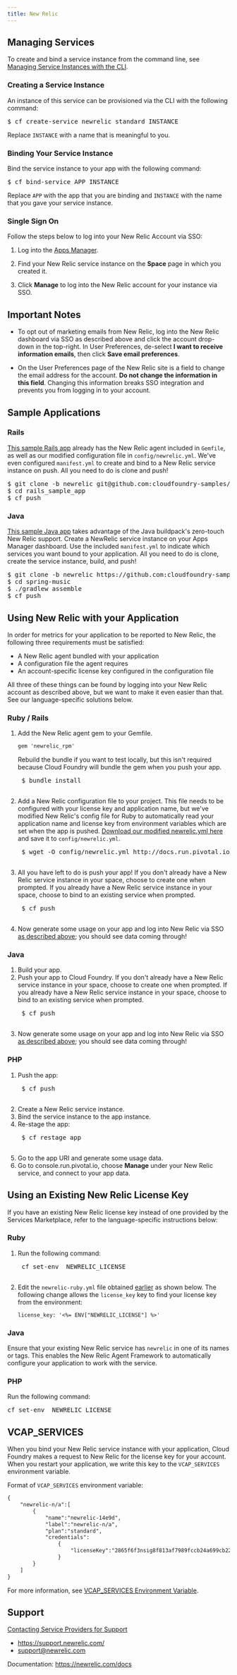 ```yaml
---
title: New Relic
---
```


## <a id='managing'></a>Managing Services ##

To create and bind a service instance from the command line, see [Managing Service Instances with the CLI](/devguide/services/managing-services.html).

### <a id='create'></a>Creating a Service Instance ###

An instance of this service can be provisioned via the CLI with the following
command:

<pre class="terminal">
$ cf create-service newrelic standard INSTANCE
</pre>

Replace `INSTANCE` with a name that is meaningful to you.

### <a id='bind'></a>Binding Your Service Instance ###

Bind the service instance to your app with the following command:

<pre class="terminal">
$ cf bind-service APP INSTANCE
</pre>

Replace `APP` with the app that you are binding and `INSTANCE` with the name
that you gave your service instance.

### <a id='sso'></a>Single Sign On ###

Follow the steps below to log into your New Relic Account via SSO:

1. Log into the [Apps Manager](http://console.run.pivotal.io).

1. Find your New Relic service instance on the **Space** page in which you
created it.

1. Click **Manage** to log into the New Relic account for your instance via SSO.

## <a id='notes'></a>Important Notes ##

* To opt out of marketing emails from New Relic, log into the New Relic dashboard via SSO as described above and click the account drop-down in the top-right. In User Preferences, de-select **I want to receive information emails**, then click **Save email preferences**.

* On the User Preferences page of the New Relic site is a field to change the email address for the account. <strong>Do not change the information in this field</strong>. Changing this information breaks SSO integration and prevents you from logging in to your account.

## <a id='sample-app'></a>Sample Applications ##

### <a id='sample-rails'></a>Rails ###

[This sample Rails app](https://github.com/cloudfoundry-samples/rails_sample_app/tree/newrelic) already has the New Relic agent included in `Gemfile`, as well as our modified configuration file in `config/newrelic.yml`. We've even configured `manifest.yml` to create and bind to a New Relic service instance on push. All you need to do is clone and push!

<pre class="terminal">
$ git clone -b newrelic git@github.com:cloudfoundry-samples/rails_sample_app.git
$ cd rails_sample_app
$ cf push
</pre>

### <a id='sample-java'></a>Java ###

[This sample Java app](https://github.com/cloudfoundry-samples/spring-music/tree/newrelic) takes advantage of the Java buildpack's zero-touch New Relic support. Create a NewRelic service instance on your Apps Manager dashboard. Use the included `manifest.yml` to indicate which services you want bound to your application. All you need to do is clone, create the service instance, build, and push!

<pre class="terminal">
$ git clone -b newrelic https://github.com:cloudfoundry-samples/spring-music.git
$ cd spring-music
$ ./gradlew assemble
$ cf push
</pre>


## <a id='using'></a>Using New Relic with your Application ##

In order for metrics for your application to be reported to New Relic, the following three requirements must be satisfied:

* A New Relic agent bundled with your application
* A configuration file the agent requires
* An account-specific license key configured in the configuration file

All three of these things can be found by logging into your New Relic account as described above, but we want to make it even easier than that. See our language-specific solutions below.

### <a id='ruby'></a>Ruby / Rails ###

1. Add the New Relic agent gem to your Gemfile.

	~~~xml
	gem 'newrelic_rpm'
	~~~
	Rebuild the bundle if you want to test locally, but this isn't required because Cloud Foundry will bundle the gem when you push your app.
	<pre class="terminal">
	$ bundle install
	</pre>

1. Add a New Relic configuration file to your project. This file needs to be configured with your license key and application name, but we've modified New Relic's config file for Ruby to automatically read your application name and license key from environment variables which are set when the app is pushed. [Download our modified newrelic.yml here](./newrelic-ruby.yml) and save it to `config/newrelic.yml`.

	<pre class="terminal">
	$ wget -O config/newrelic.yml http://docs.run.pivotal.io/marketplace/services/newrelic/newrelic-ruby.yml
	</pre>

1. All you have left to do is push your app! If you don't already have a New Relic service instance in your space, choose to create one when prompted. If you already have a New Relic service instance in your space, choose to bind to an existing service when prompted.

	<pre class="terminal">
	$ cf push
	</pre>

1. Now generate some usage on your app and log into New Relic via SSO [as described above](#sso); you should see data coming through!

### <a id='java'></a>Java ###

1. Build your app.
1. Push your app to Cloud Foundry. If you don't already have a New Relic service instance in your space, choose to create one when prompted. If you already have a New Relic service instance in your space, choose to bind to an existing service when prompted.
	<pre class="terminal">
	$ cf push
	</pre>
1. Now generate some usage on your app and log into New Relic via SSO [as described above](#sso); you should see data coming through!

### <a id='php'></a>PHP ###

1. Push the app:
	<pre class="terminal">
	$ cf push
	</pre>
1. Create a New Relic service instance.
1. Bind the service instance to the app instance.
1. Re-stage the app:
	<pre class="terminal">
	$ cf restage app
	</pre>
1. Go to the app URI and generate some usage data.
1. Go to console.run.pivotal.io, choose **Manage** under your New Relic service, and connect to your app data.

## <a id='existing-license'></a>Using an Existing New Relic License Key

If you have an existing New Relic license key instead of one provided by the Services Marketplace, refer to the language-specific instructions below:

### <a id='license-ruby'></a>Ruby

1. Run the following command:

	<pre class='terminal'>
	cf set-env <YOUR-APP-NAME> NEWRELIC_LICENSE <LICENSE-KEY>
	</pre>

1. Edit the `newrelic-ruby.yml` file obtained [earlier](#ruby) as shown below. The following change allows the `license_key` key to find your license key from the environment:

	```
	license_key: '<%= ENV["NEWRELIC_LICENSE"] %>'
	```

### <a id='license-java'></a>Java

Ensure that your existing New Relic service has `newrelic` in one of its names or tags. This enables the New Relic Agent Framework to automatically configure your application to work with the service.

### <a id='license-php'></a>PHP

Run the following command:

<pre class='terminal'>
cf set-env <YOUR-APP-NAME> NEWRELIC_LICENSE <LICENSE-KEY>
</pre>

## <a id='vcap-services'></a>VCAP_SERVICES ##

When you bind your New Relic service instance with your application, Cloud Foundry makes a request to New Relic for the license key for your account. When you restart your application, we write this key to the `VCAP_SERVICES` environment variable.

Format of `VCAP_SERVICES` environment variable:

~~~xml
{
	"newrelic-n/a":[
		{
			"name":"newrelic-14e9d",
			"label":"newrelic-n/a",
			"plan":"standard",
			"credentials":
				{
					"licenseKey":"2865f6f3nsig8f813af7989fccb24a699cb22a4beb"
				}
		}
	]
}
~~~
For more information, see [VCAP_SERVICES Environment Variable](/devguide/deploy-apps/environment-variable.html).

## <a id='support'></a>Support ##

[Contacting Service Providers for Support](../../contacting-service-providers-for-support.html)

* https://support.newrelic.com/
* support@newrelic.com

Documentation: https://newrelic.com/docs
